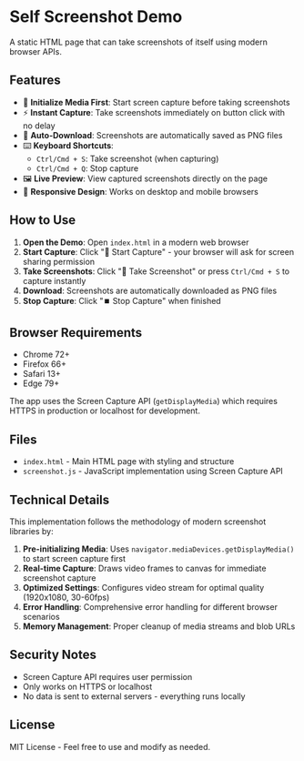 # Self Screenshot Demo

A static HTML page that can take screenshots of itself using modern browser APIs.

## Features

- 🎥 **Initialize Media First**: Start screen capture before taking screenshots
- ⚡ **Instant Capture**: Take screenshots immediately on button click with no delay
- 📁 **Auto-Download**: Screenshots are automatically saved as PNG files
- ⌨️ **Keyboard Shortcuts**: 
  - `Ctrl/Cmd + S`: Take screenshot (when capturing)
  - `Ctrl/Cmd + Q`: Stop capture
- 🖼️ **Live Preview**: View captured screenshots directly on the page
- 📱 **Responsive Design**: Works on desktop and mobile browsers

## How to Use

1. **Open the Demo**: Open `index.html` in a modern web browser
2. **Start Capture**: Click "🎥 Start Capture" - your browser will ask for screen sharing permission
3. **Take Screenshots**: Click "📸 Take Screenshot" or press `Ctrl/Cmd + S` to capture instantly
4. **Download**: Screenshots are automatically downloaded as PNG files
5. **Stop Capture**: Click "⏹️ Stop Capture" when finished

## Browser Requirements

- Chrome 72+
- Firefox 66+
- Safari 13+
- Edge 79+

The app uses the Screen Capture API (`getDisplayMedia`) which requires HTTPS in production or localhost for development.

## Files

- `index.html` - Main HTML page with styling and structure
- `screenshot.js` - JavaScript implementation using Screen Capture API

## Technical Details

This implementation follows the methodology of modern screenshot libraries by:

1. **Pre-initializing Media**: Uses `navigator.mediaDevices.getDisplayMedia()` to start screen capture first
2. **Real-time Capture**: Draws video frames to canvas for immediate screenshot capture
3. **Optimized Settings**: Configures video stream for optimal quality (1920x1080, 30-60fps)
4. **Error Handling**: Comprehensive error handling for different browser scenarios
5. **Memory Management**: Proper cleanup of media streams and blob URLs

## Security Notes

- Screen Capture API requires user permission
- Only works on HTTPS or localhost
- No data is sent to external servers - everything runs locally

## License

MIT License - Feel free to use and modify as needed.

